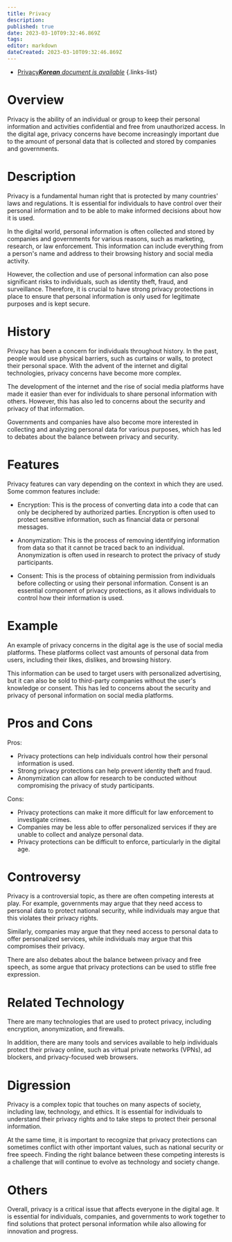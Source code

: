 ```yaml
---
title: Privacy
description: 
published: true
date: 2023-03-10T09:32:46.869Z
tags: 
editor: markdown
dateCreated: 2023-03-10T09:32:46.869Z
---
```


- [Privacy***Korean** document is available*](/ko/Knowledge-base/Dictionary/privacy)
{.links-list}



# Overview

Privacy is the ability of an individual or group to keep their personal information and activities confidential and free from unauthorized access. In the digital age, privacy concerns have become increasingly important due to the amount of personal data that is collected and stored by companies and governments. 

# Description

Privacy is a fundamental human right that is protected by many countries' laws and regulations. It is essential for individuals to have control over their personal information and to be able to make informed decisions about how it is used. 

In the digital world, personal information is often collected and stored by companies and governments for various reasons, such as marketing, research, or law enforcement. This information can include everything from a person's name and address to their browsing history and social media activity. 

However, the collection and use of personal information can also pose significant risks to individuals, such as identity theft, fraud, and surveillance. Therefore, it is crucial to have strong privacy protections in place to ensure that personal information is only used for legitimate purposes and is kept secure.

# History

Privacy has been a concern for individuals throughout history. In the past, people would use physical barriers, such as curtains or walls, to protect their personal space. With the advent of the internet and digital technologies, privacy concerns have become more complex.

The development of the internet and the rise of social media platforms have made it easier than ever for individuals to share personal information with others. However, this has also led to concerns about the security and privacy of that information. 

Governments and companies have also become more interested in collecting and analyzing personal data for various purposes, which has led to debates about the balance between privacy and security.

# Features

Privacy features can vary depending on the context in which they are used. Some common features include:

- Encryption: This is the process of converting data into a code that can only be deciphered by authorized parties. Encryption is often used to protect sensitive information, such as financial data or personal messages.

- Anonymization: This is the process of removing identifying information from data so that it cannot be traced back to an individual. Anonymization is often used in research to protect the privacy of study participants.

- Consent: This is the process of obtaining permission from individuals before collecting or using their personal information. Consent is an essential component of privacy protections, as it allows individuals to control how their information is used.

# Example

An example of privacy concerns in the digital age is the use of social media platforms. These platforms collect vast amounts of personal data from users, including their likes, dislikes, and browsing history. 

This information can be used to target users with personalized advertising, but it can also be sold to third-party companies without the user's knowledge or consent. This has led to concerns about the security and privacy of personal information on social media platforms.

# Pros and Cons

Pros:
- Privacy protections can help individuals control how their personal information is used.
- Strong privacy protections can help prevent identity theft and fraud.
- Anonymization can allow for research to be conducted without compromising the privacy of study participants.

Cons:
- Privacy protections can make it more difficult for law enforcement to investigate crimes.
- Companies may be less able to offer personalized services if they are unable to collect and analyze personal data.
- Privacy protections can be difficult to enforce, particularly in the digital age.

# Controversy

Privacy is a controversial topic, as there are often competing interests at play. For example, governments may argue that they need access to personal data to protect national security, while individuals may argue that this violates their privacy rights.

Similarly, companies may argue that they need access to personal data to offer personalized services, while individuals may argue that this compromises their privacy. 

There are also debates about the balance between privacy and free speech, as some argue that privacy protections can be used to stifle free expression.

# Related Technology

There are many technologies that are used to protect privacy, including encryption, anonymization, and firewalls. 

In addition, there are many tools and services available to help individuals protect their privacy online, such as virtual private networks (VPNs), ad blockers, and privacy-focused web browsers.

# Digression

Privacy is a complex topic that touches on many aspects of society, including law, technology, and ethics. It is essential for individuals to understand their privacy rights and to take steps to protect their personal information.

At the same time, it is important to recognize that privacy protections can sometimes conflict with other important values, such as national security or free speech. Finding the right balance between these competing interests is a challenge that will continue to evolve as technology and society change.

# Others

Overall, privacy is a critical issue that affects everyone in the digital age. It is essential for individuals, companies, and governments to work together to find solutions that protect personal information while also allowing for innovation and progress.
